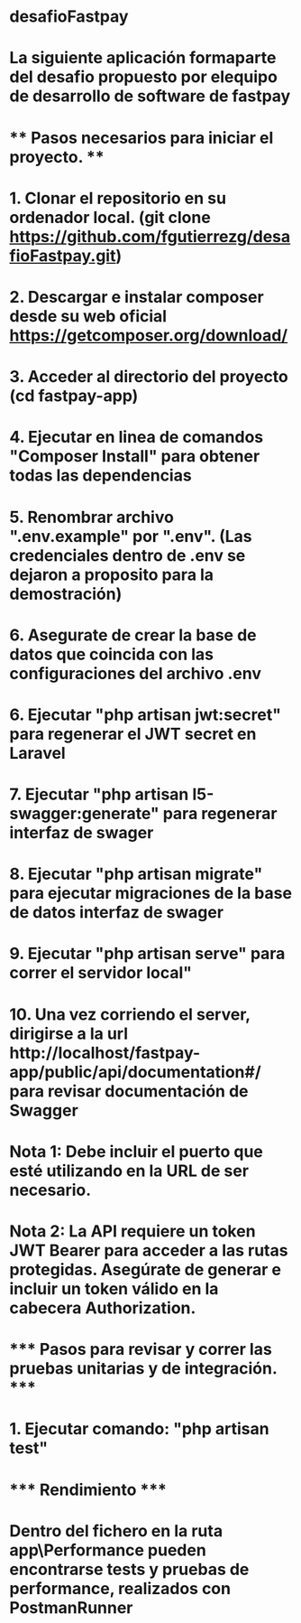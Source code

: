 # desafioFastpay

# La siguiente aplicación formaparte del desafio propuesto por elequipo de desarrollo de software de fastpay

# ** Pasos necesarios para iniciar el proyecto. **
#
# 1. Clonar el repositorio en su ordenador local. (git clone https://github.com/fgutierrezg/desafioFastpay.git)
# 2. Descargar e instalar composer desde su web oficial https://getcomposer.org/download/
# 3. Acceder al directorio del proyecto (cd fastpay-app)
# 4. Ejecutar en linea de comandos "Composer Install" para obtener todas las dependencias
# 5. Renombrar archivo ".env.example" por ".env". (Las credenciales dentro de .env se dejaron a proposito para la demostración)
# 6. Asegurate de crear la base de datos que coincida con las configuraciones del archivo .env
# 6. Ejecutar "php artisan jwt:secret" para regenerar el JWT secret en Laravel
# 7. Ejecutar "php artisan l5-swagger:generate" para regenerar interfaz de swager
# 8. Ejecutar "php artisan migrate" para ejecutar migraciones de la base de datos interfaz de swager
# 9. Ejecutar "php artisan serve" para correr el servidor local"
# 10. Una vez corriendo el server, dirigirse a la url http://localhost/fastpay-app/public/api/documentation#/  para revisar documentación de Swagger
# Nota 1: Debe incluir el puerto que esté utilizando en la URL de ser necesario.
# Nota 2: La API requiere un token JWT Bearer para acceder a las rutas protegidas. Asegúrate de generar e incluir un token válido en la cabecera Authorization.


# *** Pasos para revisar y correr las pruebas unitarias y de integración. ***
# 1. Ejecutar comando: "php artisan test"

# *** Rendimiento ***
# Dentro del fichero en la ruta app\Performance pueden encontrarse tests y pruebas de performance, realizados con PostmanRunner


